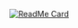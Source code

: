 [![ReadMe Card](https://github-readme-stats.vercel.app/api/pin/?username=sameer882000&theme=radical&repo=Calculator-App
)](https://github.com/sameer882000/Calculator-App
)
